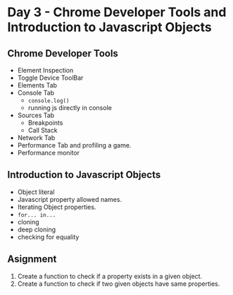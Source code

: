 # Day 3 - Chrome Developer Tools and Introduction to Javascript Objects

## Chrome Developer Tools
- Element Inspection
- Toggle Device ToolBar
- Elements Tab
- Console Tab
    * `console.log()`
    * running js directly in console
- Sources Tab
    * Breakpoints
    * Call Stack
- Network Tab
- Performance Tab and profiling a game.
- Performance monitor

## Introduction to Javascript Objects
- Object literal
- Javascript property allowed names.
- Iterating Object properties.
- `for... in...`
- cloning
- deep cloning
- checking for equality

## Asignment
1. Create a function to check if a property exists in a given object.
2. Create a function to check if two given objects have same properties.